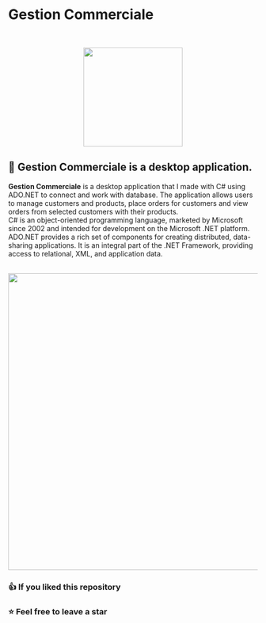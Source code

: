 # Gestion Commerciale 
<br>
<p align="center"><a href="https://docs.microsoft.com/en-us/dotnet/csharp/" target="_blank"><img src="https://static.cdnlogo.com/logos/c/27/c.svg" width="200"></a></p>

## 📌 Gestion Commerciale is a desktop application.

**Gestion Commerciale** is a desktop application that I made with C# using ADO.NET to connect and work with database. The application allows users to manage customers and products, place orders for customers and view orders from selected customers with their products.\
C# is an object-oriented programming language, marketed by Microsoft since 2002 and intended for development on the Microsoft .NET platform.\
ADO.NET provides a rich set of components for creating distributed, data-sharing applications. It is an integral part of the .NET Framework, providing access to relational, XML, and application data.
<br><br>
<p align="center"><img src="https://www.zupimages.net/up/21/25/mb2u.png" width="600"></p>

### 👍 If you liked this repository
### ⭐ Feel free to leave a star 
